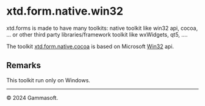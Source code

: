 
# xtd.form.native.win32

xtd.forms is made to have many toolkits: native toolkit like win32 api, cocoa, ... or other third party libraries/framework toolkit like wxWidgets, qt5, ....

The toolkit [xtd.form.native.cocoa](.) is based on Microsoft [Win32](https://docs.microsoft.com/en-us/windows/apps/desktop/) api.

## Remarks

This toolkit run only on Windows.

______________________________________________________________________________________________

© 2024 Gammasoft.
